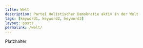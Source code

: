 ```yaml
---
title: Welt
description: Partei Holistischer Demokratie aktiv in der Welt
tags: [keyword1, keyword2, keyword3]
layout: posts
permalink: /welt/
---
```

Platzhalter